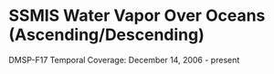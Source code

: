 # SSMIS Water Vapor Over Oceans (Ascending/Descending)
DMSP-F17 Temporal Coverage: December 14, 2006 - present
